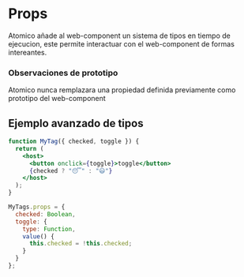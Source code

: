 # Props

Atomico añade al web-component un sistema de tipos en tiempo de ejecucion, este permite interactuar con el web-component de formas intereantes.

### Observaciones de prototipo

Atomico nunca remplazara una propiedad definida previamente como prototipo del web-component

## Ejemplo avanzado de tipos

```jsx
function MyTag({ checked, toggle }) {
  return (
    <host>
      <button onclick={toggle}>toggle</button>
      {checked ? "😴" : "😃"}
    </host>
  );
}

MyTags.props = {
  checked: Boolean,
  toggle: {
    type: Function,
    value() {
      this.checked = !this.checked;
    }
  }
};
```
